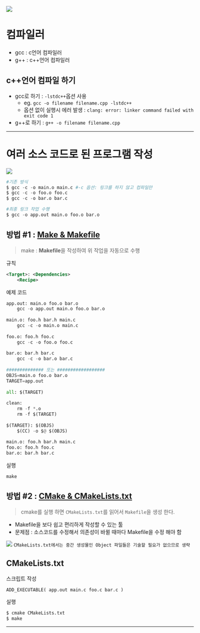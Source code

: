 ![](https://i.imgur.com/HoX7vbk.png)

# 컴파일러 

- gcc : c언어 컴파일러 
- g++ : c++언어 컴파일러 

## c++언어 컴파일 하기 

- gcc로 하기 : `-lstdc++`옵션 사용
    - eg. `gcc -o filename filename.cpp -lstdc++`
    - 옵션 없이 실행시 에러 발생 : `clang: error: linker command failed with exit code 1`
- g++로 하기 : `g++ -o filename filename.cpp`




---

# 여러 소스 코드로 된 프로그램 작성 

![](https://i.imgur.com/0uepAhE.png)

```python 
#기존 방식 
$ gcc -c -o main.o main.c #-c 옵션: 링크를 하지 않고 컴파일만
$ gcc -c -o foo.o foo.c
$ gcc -c -o bar.o bar.c

#최종 링크 작업 수행 
$ gcc -o app.out main.o foo.o bar.o
```

## 방법 #1 : [Make & Makefile](https://www.tuwlab.com/27193)

> make : **Makefile**을 작성하여 위 작업을 자동으로 수행 

규칙 
```xml
<Target>: <Dependencies>
    <Recipe>
```
예제 코드 
```python 
app.out: main.o foo.o bar.o
    gcc -o app.out main.o foo.o bar.o
 
main.o: foo.h bar.h main.c
    gcc -c -o main.o main.c
 
foo.o: foo.h foo.c
    gcc -c -o foo.o foo.c
 
bar.o: bar.h bar.c
    gcc -c -o bar.o bar.c
    
############## 또는 ##################
OBJS=main.o foo.o bar.o
TARGET=app.out
 
all: $(TARGET)
  
clean:
    rm -f *.o
    rm -f $(TARGET)
 
$(TARGET): $(OBJS)
    $(CC) -o $@ $(OBJS)
  
main.o: foo.h bar.h main.c
foo.o: foo.h foo.c
bar.o: bar.h bar.c
```

실행 
```
make 
```

## 방법 #2 : [CMake & CMakeLists.txt](https://www.tuwlab.com/ece/27234)

> cmake를 실행 하면 `CMakeLists.txt`를 읽어서 `Makefile`을 생성 한다. 

- Makefile을 보다 쉽고 편리하게 작성할 수 있는 툴
- 문제점 : 소스코드를 수정해서 의존성이 바뀔 때마다 Makefile을 수정 해야 함 


![](https://i.imgur.com/333cDBz.png)
`CMakeLists.txt에서는 중간 생성물인 Object 파일들은 기술할 필요가 없으므로 생략`

## CMakeLists.txt

스크립트 작성 

```
ADD_EXECUTABLE( app.out main.c foo.c bar.c )
```

실행 

```python
$ cmake CMakeLists.txt  
$ make
```

---


